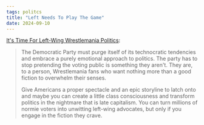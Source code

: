 ```yaml
---
tags: politcs
title: "Left Needs To Play The Game"
date: 2024-09-10
---
```


[It's Time For Left-Wing Wrestlemania Politics](https://bad-faith-times.ghost.io/its-time-for-left-wing-wwe-politics/):

> The Democratic Party must purge itself of its technocratic tendencies and embrace a purely emotional approach to politics. The party has to stop pretending the voting public is something they aren't. They are, to a person, Wrestlemania fans who want nothing more than a good fiction to overwhelm their senses.
> 
> Give Americans a proper spectacle and an epic storyline to latch onto and maybe you can create a little class consciousness and transform politics in the nightmare that is late capitalism. You can turn millions of normie voters into unwitting left-wing advocates, but only if you engage in the fiction they crave. 